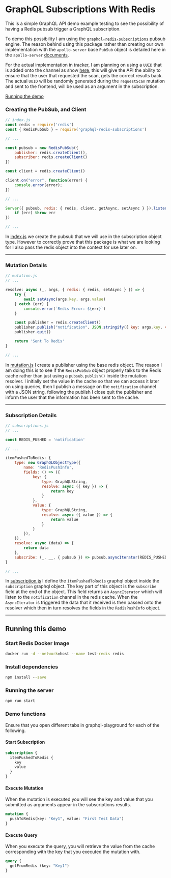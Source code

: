 # GraphQL Subscriptions With Redis

This is a simple GraphQL API demo example testing to see the possibility of having a Redis pubsub trigger a GraphQL subscription.

To demo this possibility I am using the [`graphql-redis-subscriptions`](https://github.com/davidyaha/graphql-redis-subscriptions) pubsub engine. The reason behind using this package rather than creating our own implementation with the `apollo-server` base `PubSub` object is detailed here in the `apollo-server` [documents](https://www.apollographql.com/docs/apollo-server/data/subscriptions/#pubsub-implementations).

For the actual implementation in tracker, I am planning on using a `UUID` that is added onto the channel as show [here](https://github.com/davidyaha/graphql-redis-subscriptions#dynamically-create-a-topic-based-on-subscription-args-passed-on-the-query), this will give the API the ability to ensure that the user that requested the scan, gets the correct results back. The actual `UUID` will be randomly generated during the `requestScan` mutation and sent to the frontend, will be used as an argument in the subscription.

[Running the demo](#Running-this-demo)

### Creating the PubSub, and Client
```javascript
// index.js
const redis = require('redis')
const { RedisPubSub } = require('graphql-redis-subscriptions')

// ...

const pubsub = new RedisPubSub({
    publisher: redis.createClient(),
    subscriber: redis.createClient()
})

const client = redis.createClient()

client.on("error", function(error) {
    console.error(error);
})

// ...

Server({ pubsub, redis: { redis, client, getAsync, setAsync } }).listen(PORT, (err) => {
    if (err) throw err
})

// ...
```
In [index.js](https://github.com/nslandolt/graphql-redis-subscription-demo/blob/master/index.js) we create the pubsub that we will use in the subscription object type. However to correctly prove that this package is what we are looking for I also pass the redis object into the context for use later on.

---

### Mutation Details
```javascript
// mutation.js
// ...

resolve: async (_, args, { redis: { redis, setAsync } }) => {
    try {
        await setAsync(args.key, args.value)
    } catch (err) {
        console.error(`Redis Error: ${err}`)
    }

    const publisher = redis.createClient()
    publisher.publish("notification", JSON.stringify({ key: args.key, value: args.value}))
    publisher.quit()

    return 'Sent To Redis'
}

// ...
```
In [mutation.js](https://github.com/nslandolt/graphql-redis-subscription-demo/blob/master/src/mutation.js) I create a publisher using the base redis object. The reason I am doing this is to see if the `RedisPubSub` object properly talks to the Redis cache rather than just using a `pubsub.publish()` inside the mutation resolver. I initially set the value in the cache so that we can access it later on using queries, then I publish a message on the `notification` channel with a JSON string, following the publish I close quit the publisher and inform the user that the information has been sent to the cache.

---

### Subscription Details
```javascript
// subscriptions.js
// ...

const REDIS_PUSHED = 'notification'

// ...

itemPushedToRedis: {
    type: new GraphQLObjectType({
        name: 'RedisPushInfo',
        fields: () => ({
            key: {
                type: GraphQLString,
                resolve: async ({ key }) => {
                    return key
                }
            },
            value: {
                type: GraphQLString,
                resolve: async ({ value }) => {
                    return value
                }
            }
        }),
    }),
    resolve: async (data) => {
        return data
    },
    subscribe: (_, __, { pubsub }) => pubsub.asyncIterator(REDIS_PUSHED)
}

// ...
```
In [subscription.js](https://github.com/nslandolt/graphql-redis-subscription-demo/blob/master/src/subscription.js) I define the `itemPushedToRedis` graphql object inside the `subscription` graphql object. The key part of this object is the `subscribe` field at the end of the object. This field returns an `AsyncIterator` which will listen to the `notification` channel in the redis cache. When the `AsyncIterator` is triggered the data that it received is then passed onto the resolver which then in turn resolves the fields in the `RedisPushInfo` object.

---

## Running this demo
### Start Redis Docker Image
```cmd
docker run -d --network=host --name test-redis redis
```

### Install dependencies
```cmd
npm install --save
```

### Running the server
```cmd
npm run start
```

### Demo functions
Ensure that you open different tabs in graphql-playground for each of the following.
#### Start Subscription
```graphql
subscription {
  itemPushedToRedis {
    key
    value
  }
}
```

#### Execute Mutation
When the mutation is executed you will see the key and value that you submitted as arguments appear in the subscriptions results.
```graphql
mutation {
  pushToRedis(key: "Key1", value: "First Test Data")
}
```

#### Execute Query
When you execute the query, you will retrieve the value from the cache corresponding with the key that you executed the mutation with.
```graphql
query {
  getFromRedis (key: "Key1")
}
```